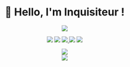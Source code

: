  <h1 align="center"> 🦅 Hello, I'm Inquisiteur !</h1>

<p align="center">
<img src="https://openseauserdata.com/files/5429c119dc6c7ae3fd2003118a91fe26.gif">
 <p align="center">
 
 <p align="center">
    <a href="https://discord.com/users/1097694419060269176" target"blank_"><img src="https://img.shields.io/badge/Discord-111111?style=for-the-badge&logo=discord&logoColor=white" target="_blank"></a> 
    <a href="" target"blank_"><img src="https://img.shields.io/badge/Spotify%20-111111.svg?&style=for-the-badge&logo=spotify&logoColor=white"></a>
    <a href="" target"blank_"><img src="https://img.shields.io/badge/YouTube-111111?style=for-the-badge&logo=youtube&logoColor=white" target="_blank">
    <a href="https://twitter.com/mirio_it" target"blank_"><img src="https://img.shields.io/badge/Twitter%20-111111.svg?&style=for-the-badge&logo=twitter&logoColor=white"></a>
    <a href="https://github.com/inquisit3ur" target"blank_"><img src="https://img.shields.io/badge/GitHub%20-111111.svg?&style=for-the-badge&logo=github&logoColor=white"></a>
</p>


  <div align="center">
  <a href="https://discord.com/users/1097694419060269176" target="_blank">
  <img src="https://lanyard-profile-readme.vercel.app/api/1097694419060269176"> 
</a>
   </div>

   <div align="center">
     <a href="https://github.com/inquisit3ur/"></a>
        <img src="https://github-readme-streak-stats.herokuapp.com?user=Us3rload&hide_border=true&background=111111&currStreakLabel=FFFFFF&sideLabels=FFFFFF&currStreakNum=FFFFFF&dates=FFFFFF&sideNums=FFFFFF&fire=FFFFFF&ring=FFFFFF&stroke=FFFFFFFF)](https://git.io/streak-stats" />
  </div>
